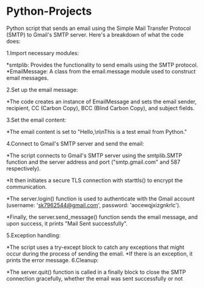 # Python-Projects
Python script that sends an email using the Simple Mail Transfer Protocol (SMTP) to Gmail's SMTP server. Here's a breakdown of what the code does:

1.Import necessary modules:

*smtplib: Provides the functionality to send emails using the SMTP protocol.
*EmailMessage: A class from the email.message module used to construct email messages.

2.Set up the email message:

*The code creates an instance of EmailMessage and sets the email sender, recipient, CC (Carbon Copy), BCC (Blind Carbon Copy), and subject fields.

3.Set the email content:

*The email content is set to "Hello,\n\nThis is a test email from Python."

4.Connect to Gmail's SMTP server and send the email:

*The script connects to Gmail's SMTP server using the smtplib.SMTP function and the server address and port ("smtp.gmail.com" and 587 respectively).

*It then initiates a secure TLS connection with starttls() to encrypt the communication.

*The server.login() function is used to authenticate with the Gmail account (username: 'sk7962544@gmail.com', password: 'aocewqjxizgnkrlc').

*Finally, the server.send_message() function sends the email message, and upon success, it prints "Mail Sent successfully".

5.Exception handling:

*The script uses a try-except block to catch any exceptions that might occur during the process of sending the email.
*If there is an exception, it prints the error message.
6.Cleanup:

*The server.quit() function is called in a finally block to close the SMTP connection gracefully, whether the email was sent successfully or not
